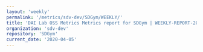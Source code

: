 ```yaml
---
layout: 'weekly'
permalink: '/metrics/sdv-dev/SDGym/WEEKLY/'
title: 'DAI Lab OSS Metrics Metrics report for SDGym | WEEKLY-REPORT-2020-04-05'
organization: 'sdv-dev'
repository: 'SDGym'
current_date: '2020-04-05'
---
```


